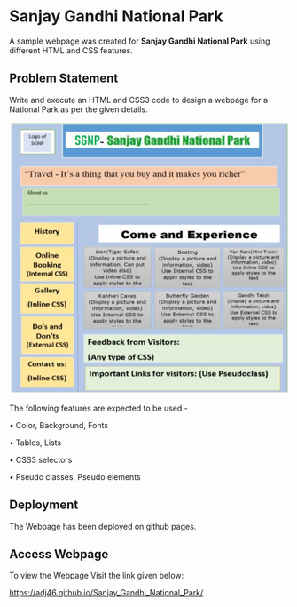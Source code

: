 
# Sanjay Gandhi National Park

A sample webpage was created for **Sanjay Gandhi National Park** using different HTML and CSS features.



## Problem Statement
Write and execute an HTML and CSS3 code to design a webpage for a National Park as per
the given details.

![App Screenshot](images/template.JPG)

The following features are expected to be used -

• Color, Background, Fonts

• Tables, Lists

• CSS3 selectors

• Pseudo classes, Pseudo elements


## Deployment

The Webpage has been deployed on github pages.







## Access Webpage

To view the Webpage Visit the link given below:

https://adj46.github.io/Sanjay_Gandhi_National_Park/
